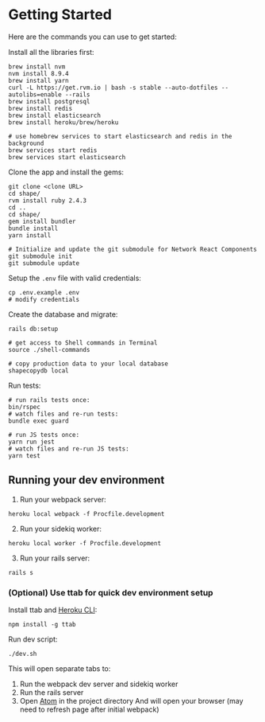 # Getting Started

Here are the commands you can use to get started:

Install all the libraries first:
```
brew install nvm
nvm install 8.9.4
brew install yarn
curl -L https://get.rvm.io | bash -s stable --auto-dotfiles --autolibs=enable --rails
brew install postgresql
brew install redis
brew install elasticsearch
brew install heroku/brew/heroku

# use homebrew services to start elasticsearch and redis in the background
brew services start redis
brew services start elasticsearch
```

Clone the app and install the gems:
```
git clone <clone URL>
cd shape/
rvm install ruby 2.4.3
cd ..
cd shape/
gem install bundler
bundle install
yarn install

# Initialize and update the git submodule for Network React Components
git submodule init
git submodule update
```

Setup the `.env` file with valid credentials:
```
cp .env.example .env
# modify credentials
```

Create the database and migrate:

```
rails db:setup 

# get access to Shell commands in Terminal
source ./shell-commands

# copy production data to your local database
shapecopydb local
```

Run tests:

```
# run rails tests once:
bin/rspec
# watch files and re-run tests:
bundle exec guard

# run JS tests once:
yarn run jest
# watch files and re-run JS tests:
yarn test
```

## Running your dev environment
1. Run your webpack server:
```
heroku local webpack -f Procfile.development
```
2. Run your sidekiq worker:
```
heroku local worker -f Procfile.development
```
3. Run your rails server:
```
rails s
```

### (Optional) Use ttab for quick dev environment setup
Install ttab and [Heroku CLI](https://devcenter.heroku.com/articles/heroku-cli#download-and-install):
```
npm install -g ttab
```

Run dev script:
```
./dev.sh
```
This will open separate tabs to:
  1. Run the webpack dev server and sidekiq worker
  1. Run the rails server
  1. Open [Atom](https://atom.io/) in the project directory
And will open your browser (may need to refresh page after initial webpack)
